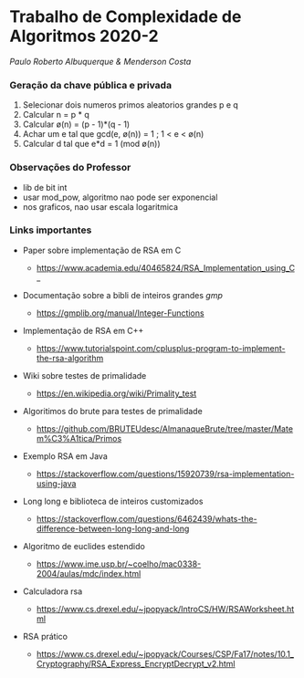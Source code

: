 # Trabalho de Complexidade de Algoritmos 2020-2
*Paulo Roberto Albuquerque & Menderson Costa*

### Geração da chave pública e privada
1. Selecionar dois numeros primos aleatorios grandes p e q
1. Calcular n = p * q
1. Calcular ø(n) = (p - 1)*(q - 1)
1. Achar um e tal que gcd(e, ø(n)) = 1 ; 1 < e < ø(n)
1. Calcular d tal que e*d = 1 (mod ø(n))

### Observações do Professor
- lib de bit int
- usar mod_pow, algoritmo nao pode ser exponencial
- nos graficos, nao usar escala logaritmica

### Links importantes
- Paper sobre implementação de RSA em C
  - https://www.academia.edu/40465824/RSA_Implementation_using_C_

- Documentação sobre a bibli de inteiros grandes *gmp*
  - https://gmplib.org/manual/Integer-Functions

- Implementação de RSA em C++
  - https://www.tutorialspoint.com/cplusplus-program-to-implement-the-rsa-algorithm

- Wiki sobre testes de primalidade
  - https://en.wikipedia.org/wiki/Primality_test

- Algoritimos do brute para testes de primalidade
  - https://github.com/BRUTEUdesc/AlmanaqueBrute/tree/master/Matem%C3%A1tica/Primos

- Exemplo RSA em Java
  - https://stackoverflow.com/questions/15920739/rsa-implementation-using-java

- Long long e biblioteca de inteiros customizados
  - https://stackoverflow.com/questions/6462439/whats-the-difference-between-long-long-and-long

- Algoritmo de euclides estendido
  - https://www.ime.usp.br/~coelho/mac0338-2004/aulas/mdc/index.html

- Calculadora rsa
  - https://www.cs.drexel.edu/~jpopyack/IntroCS/HW/RSAWorksheet.html

- RSA prático
  - https://www.cs.drexel.edu/~jpopyack/Courses/CSP/Fa17/notes/10.1_Cryptography/RSA_Express_EncryptDecrypt_v2.html